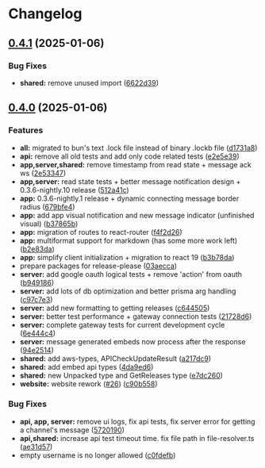 # Changelog

## [0.4.1](https://github.com/WerdoxDev/Huginn/compare/shared@v0.4.0...shared@v0.4.1) (2025-01-06)


### Bug Fixes

* **shared:** remove unused import ([6622d39](https://github.com/WerdoxDev/Huginn/commit/6622d39b4d64691c916f744645f212e91d39edb6))

## [0.4.0](https://github.com/WerdoxDev/Huginn/compare/shared-v0.3.0...shared@v0.4.0) (2025-01-06)


### Features

* **all:** migrated to bun's text .lock file instead of binary .lockb file ([d1731a8](https://github.com/WerdoxDev/Huginn/commit/d1731a8189a8de54da14975ac47ece57564938bd))
* **api:** remove all old tests and add only code related tests ([e2e5e39](https://github.com/WerdoxDev/Huginn/commit/e2e5e399dd1191a4f99fdd43dc151a105a566d76))
* **app,server,shared:** remove timestamp from read state + message ack ws ([2e53347](https://github.com/WerdoxDev/Huginn/commit/2e53347aadde0f28a623b9c2fac94c6ede034efe))
* **app,server:** read state tests + better message notification design + 0.3.6-nightly.10 release ([512a41c](https://github.com/WerdoxDev/Huginn/commit/512a41cb82c1a907c0000aa0ed1b0c8577a9063a))
* **app:** 0.3.6-nightly.1 release + dynamic connecting message border radius ([679bfe4](https://github.com/WerdoxDev/Huginn/commit/679bfe498d881b332721b0102f4192b0bcbfb872))
* **app:** add app visual notification and new message indicator (unfinished visual) ([b37865b](https://github.com/WerdoxDev/Huginn/commit/b37865bbb2fc96a0747d8d115318ac5c50269c7e))
* **app:** migration of routes to react-router ([f4f2d26](https://github.com/WerdoxDev/Huginn/commit/f4f2d262583851da9d8670174f0c7736ce9c0d00))
* **app:** multiformat support for markdown (has some more work left) ([b2e83da](https://github.com/WerdoxDev/Huginn/commit/b2e83da54109326800b8675e6d484258a4c84785))
* **app:** simplify client initialization + migration to react 19 ([b3b78da](https://github.com/WerdoxDev/Huginn/commit/b3b78daec7a2b4ea6ae7264b0777d5eea7057d36))
* prepare packages for release-please ([03aecca](https://github.com/WerdoxDev/Huginn/commit/03aeccaf204a18a4b0f4764689623806f3d7b1fd))
* **server:** add google oauth logical tests + remove 'action' from oauth ([b949186](https://github.com/WerdoxDev/Huginn/commit/b949186529dca297882fb7ece011bf92d2b83a26))
* **server:** add lots of db optimization and better prisma arg handling ([c97c7e3](https://github.com/WerdoxDev/Huginn/commit/c97c7e3970fc8db980bf760852850d9c75928484))
* **server:** add new formatting to getting releases ([c644505](https://github.com/WerdoxDev/Huginn/commit/c644505a5ec9046e6bf55660c1423c6051da6e37))
* **server:** better test performance + gateway connection tests ([21728d6](https://github.com/WerdoxDev/Huginn/commit/21728d68c31d64d122d49914c42d2262cf41f23e))
* **server:** complete gateway tests for current development cycle ([6e444c4](https://github.com/WerdoxDev/Huginn/commit/6e444c4507579c55f890338f0dcdc6daf2ab3b88))
* **server:** message generated embeds now process after the response ([94e2514](https://github.com/WerdoxDev/Huginn/commit/94e2514289d6e4a11595dd86d829b57eaa7844f6))
* **shared:** add aws-types, APICheckUpdateResult ([a217dc9](https://github.com/WerdoxDev/Huginn/commit/a217dc911ab0d78a1b9a6a6df17432eac1baefcd))
* **shared:** add embed api types ([4da9ed6](https://github.com/WerdoxDev/Huginn/commit/4da9ed60cf56a83952c69465ddef05d9fd55cb33))
* **shared:** new Unpacked type and GetReleases type ([e7dc260](https://github.com/WerdoxDev/Huginn/commit/e7dc2602597b284fdeb03fc1db6a43ac69358868))
* **website:** website rework ([#26](https://github.com/WerdoxDev/Huginn/issues/26)) ([c90b558](https://github.com/WerdoxDev/Huginn/commit/c90b558f7645733c622e7aa17d1a67e754b8324a))


### Bug Fixes

* **api, app, server:** remove ui logs, fix api tests, fix server error for getting a channel's message ([5720190](https://github.com/WerdoxDev/Huginn/commit/57201901554ac86dc0c6fd805d4b30d13201bed7))
* **api,shared:** increase api test timeout time. fix file path in file-resolver.ts ([ae31d57](https://github.com/WerdoxDev/Huginn/commit/ae31d57521d1c6b02e9158722dbca9eee5c64d8e))
* empty username is no longer allowed ([c0fdefb](https://github.com/WerdoxDev/Huginn/commit/c0fdefb2cdc014880004d8adb2ff90093dcf2a2c))
